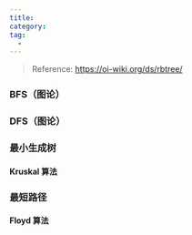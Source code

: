 ```yaml
---
title:
category:
tag:
  - 
---
```


>
>
> Reference: https://oi-wiki.org/ds/rbtree/
>

### BFS（图论）

### DFS（图论）

### 最小生成树
#### Kruskal 算法

### 最短路径
#### Floyd 算法


